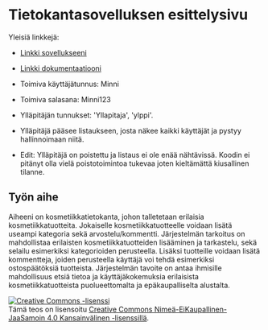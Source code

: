 # Tietokantasovelluksen esittelysivu

Yleisiä linkkejä:

* [Linkki sovellukseeni](http://pelsaara.users.cs.helsinki.fi/tsoha/)
* [Linkki dokumentaatiooni](https://github.com/pelsaara/Kosmetiikkatietokanta/blob/master/doc/dokumentaatio.pdf)

* Toimiva käyttäjätunnus: Minni 
* Toimiva salasana: Minni123
* Ylläpitäjän tunnukset: 'Yllapitaja', 'ylppi'. 
* Ylläpitäjä pääsee listaukseen, josta näkee kaikki käyttäjät ja pystyy hallinnoimaan niitä.
* Edit: Ylläpitäjä on poistettu ja listaus ei ole enää nähtävissä. Koodin ei pitänyt olla vielä poistotoimintoa tukevaa joten kieltämättä kiusallinen tilanne.

## Työn aihe
Aiheeni on kosmetiikkatietokanta, johon talletetaan erilaisia kosmetiikkatuotteita. Jokaiselle kosmetiikkatuotteelle voidaan lisätä useampi kategoria sekä arvostelu/kommentti. Järjestelmän tarkoitus on mahdollistaa erilaisten kosmetiikkatuotteiden lisääminen ja tarkastelu, sekä selailu esimerkiksi kategorioiden perusteella. Lisäksi tuotteille voidaan lisätä kommentteja, joiden perusteella käyttäjä voi tehdä esimerkiksi ostospäätöksiä tuotteista. Järjestelmän tavoite on antaa ihmisille mahdollisuus etsiä tietoa ja käyttäjäkokemuksia erilaisista kosmetiikkatuotteista puolueettomalta ja epäkaupalliselta alustalta.

<a rel="license" href="http://creativecommons.org/licenses/by-nc-sa/4.0/"><img alt="Creative Commons -lisenssi" style="border-width:0" src="https://i.creativecommons.org/l/by-nc-sa/4.0/88x31.png" /></a><br />Tämä teos on lisensoitu <a rel="license" href="http://creativecommons.org/licenses/by-nc-sa/4.0/">Creative Commons Nimeä-EiKaupallinen-JaaSamoin 4.0 Kansainvälinen -lisenssillä</a>.
